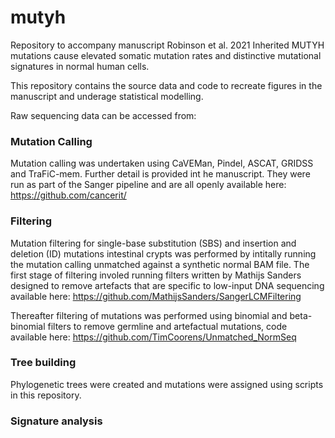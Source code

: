# mutyh

Repository to accompany manuscript Robinson et al. 2021 Inherited MUTYH mutations cause elevated somatic mutation rates and distinctive mutational signatures in normal human cells.

This repository contains the source data and code to recreate figures in the manuscript and underage statistical modelling. 

Raw sequencing data can be accessed from: 

### Mutation Calling ###
Mutation calling was undertaken using CaVEMan, Pindel, ASCAT, GRIDSS and TraFiC-mem. Further detail is provided int he manuscript. They were run as part of the Sanger pipeline and are all openly available here: https://github.com/cancerit/

### Filtering ###
Mutation filtering for single-base substitution (SBS) and insertion and deletion (ID) mutations intestinal crypts was performed by intitally running the mutation calling unmatched against a synthetic normal BAM file. The first stage of filtering involed running filters written by Mathijs Sanders designed to remove artefacts that are specific to low-input DNA sequencing available here:  https://github.com/MathijsSanders/SangerLCMFiltering 

Thereafter filtering of mutations was performed using binomial and beta-binomial filters to remove germline and artefactual mutations, code available here: https://github.com/TimCoorens/Unmatched_NormSeq

### Tree building ###
Phylogenetic trees were created and mutations were assigned using scripts in this repository.

### Signature analysis ###



